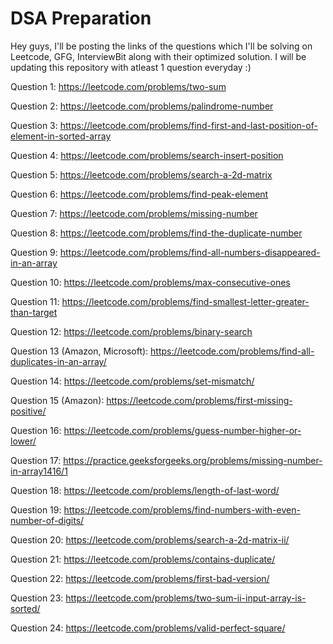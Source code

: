 # DSA Preparation
Hey guys, I'll be posting the links of the questions which I'll be solving on Leetcode, GFG, InterviewBit along with their optimized solution.
I will be updating this repository with atleast 1 question everyday :)

Question 1:
https://leetcode.com/problems/two-sum


Question 2:
https://leetcode.com/problems/palindrome-number


Question 3:
https://leetcode.com/problems/find-first-and-last-position-of-element-in-sorted-array


Question 4:
https://leetcode.com/problems/search-insert-position


Question 5:
https://leetcode.com/problems/search-a-2d-matrix


Question 6:
https://leetcode.com/problems/find-peak-element


Question 7:
https://leetcode.com/problems/missing-number


Question 8:
https://leetcode.com/problems/find-the-duplicate-number


Question 9:
https://leetcode.com/problems/find-all-numbers-disappeared-in-an-array


Question 10:
https://leetcode.com/problems/max-consecutive-ones


Question 11:
https://leetcode.com/problems/find-smallest-letter-greater-than-target


Question 12:
https://leetcode.com/problems/binary-search


Question 13 (Amazon, Microsoft):
https://leetcode.com/problems/find-all-duplicates-in-an-array/


Question 14:
https://leetcode.com/problems/set-mismatch/


Question 15 (Amazon):
https://leetcode.com/problems/first-missing-positive/


Question 16:
https://leetcode.com/problems/guess-number-higher-or-lower/


Question 17:
https://practice.geeksforgeeks.org/problems/missing-number-in-array1416/1



Question 18:
https://leetcode.com/problems/length-of-last-word/


Question 19:
https://leetcode.com/problems/find-numbers-with-even-number-of-digits/


Question 20:
https://leetcode.com/problems/search-a-2d-matrix-ii/


Question 21:
https://leetcode.com/problems/contains-duplicate/


Question 22:
https://leetcode.com/problems/first-bad-version/


Question 23:
https://leetcode.com/problems/two-sum-ii-input-array-is-sorted/


Question 24:
https://leetcode.com/problems/valid-perfect-square/

